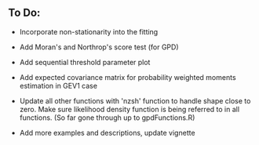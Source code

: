 ## **To Do:** ##

* Incorporate non-stationarity into the fitting

* Add Moran's and Northrop's score test (for GPD)

* Add sequential threshold parameter plot

* Add expected covariance matrix for probability weighted moments estimation in GEV1 case

* Update all other functions with 'nzsh' function to handle shape close to zero. Make sure likelihood density function is being referred to in all functions. (So far gone through up to gpdFunctions.R)

* Add more examples and descriptions, update vignette

